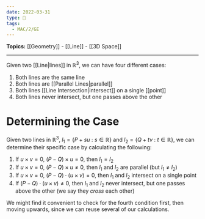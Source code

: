 ```yaml
---
date: 2022-03-31
type: 🧠
tags:
  - MAC/2/GE
---
```


**Topics:** [[Geometry]] - [[Line]] - [[3D Space]]

---

Given two [[Line|lines]] in $\mathbb{R}^3$, we can have four different cases:

1. Both lines are the same line
2. Both lines are [[Parallel Lines|parallel]]
3. Both lines [[Line Intersection|intersect]] on a single [[point]]
4. Both lines never intersect, but one passes above the other

# Determining the Case

Given two lines in $\mathbb{R}^3$, $l_1 = \{ P + su\ :\ s \in \mathbb{R} \}$ and $l_2 = \{ Q + tv\ :\ t \in \mathbb{R} \}$, we can determine their specific case by calculating the following:

1. If $u \times v = 0$, $(P-Q) \times u = 0$, then $l_1 = l_2$
2. If $u \times v = 0$, $(P-Q) \times u \neq 0$, then $l_1$ and $l_2$ are parallel (but $l_1 \neq l_2$)
3. If $u \times v = 0$, $(P-Q) \cdot (u \times v) = 0$, then $l_1$ and $l_2$ intersect on a single point
4. If $(P-Q) \cdot (u \times v) \neq 0$, then $l_1$ and $l_2$ never intersect, but one passes above the other (we say they _cross_ each other)

We might find it convenient to check for the fourth condition first, then moving upwards, since we can reuse several of our calculations.
